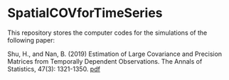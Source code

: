 # SpatialCOVforTimeSeries
This repository stores the computer codes for the simulations of the following paper:

Shu, H., and Nan, B. (2019) Estimation of Large Covariance and Precision Matrices from Temporally Dependent Observations. The Annals of Statistics, 47(3): 1321-1350. [pdf](https://github.com/shu-hai/shu-hai.github.io/blob/master/uploads/AOS19.pdf)
